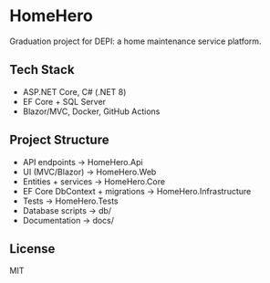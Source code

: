 # HomeHero

Graduation project for DEPI: a home maintenance service platform.

## Tech Stack
- ASP.NET Core, C# (.NET 8)
- EF Core + SQL Server
- Blazor/MVC, Docker, GitHub Actions
  
## Project Structure
- API endpoints → HomeHero.Api
- UI (MVC/Blazor) → HomeHero.Web
- Entities + services → HomeHero.Core
- EF Core DbContext + migrations → HomeHero.Infrastructure
- Tests → HomeHero.Tests
- Database scripts → db/
- Documentation → docs/

## License
MIT
